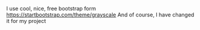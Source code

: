 I use cool, nice, free bootstrap form https://startbootstrap.com/theme/grayscale
And of course, I have changed it for my project
